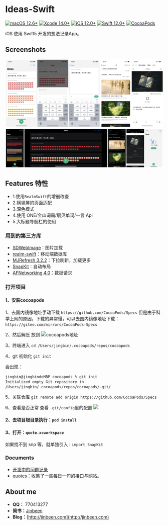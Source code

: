 # Ideas-Swift

[![macOS 12.6+](https://img.shields.io/badge/macOS-12.6+-blue.svg)](https://support.apple.com/en-hk/HT213444/)
[![Xcode 14.0+](https://img.shields.io/badge/Xcode-14.0+-blue.svg)](https://developer.apple.com/xcode/)
[![iOS 12.0+](https://img.shields.io/badge/iOS-12.0+-blue.svg)](https://support.apple.com/zh-cn/HT209084/)
[![Swift 12.0+](https://img.shields.io/badge/Swift-5-blue.svg)](https://developer.apple.com/swift/)
[![CocoaPods](https://img.shields.io/badge/CocoaPods-compatible-brightgreen.svg)](https://github.com/cocoapods/cocoapods/)

iOS 使用 Swift5 开发的想法记录App。


## Screenshots
![](https://raw.githubusercontent.com/youlookwhat/Ideas-Swift/main/file/image.png)
![](https://raw.githubusercontent.com/youlookwhat/Ideas-Swift/main/file/image2.png)


## Features 特性
- 1.使用`RealmSwift`的增删改查
- 2.横竖屏的页面适配
- 3.深色模式
- 4.使用 ONE/金山词霸/扇贝单词/一言 Api
- 5.大标题导航栏的使用


### 用到的第三方库

 - [SDWebImage](https://github.com/SDWebImage/SDWebImage)：图片加载
 - [realm-swift](https://github.com/realm/realm-swift)：移动端数据库
 - [MJRefresh 3.2.2](https://github.com/CoderMJLee/MJRefresh)：下拉刷新，加载更多
 - [SnapKit](https://github.com/SnapKit/SnapKit)：自动布局
 - [AFNetworking 4.0](https://github.com/AFNetworking/AFNetworking)：数据请求



<!--
 - [YYModel](https://github.com/ibireme/YYModel)：json转bean
 - [SDWebImageWebPCoder](https://github.com/SDWebImage/SDWebImageWebPCoder)：图片加载webp
-->


### 打开项目
#### 1、安装cocoapods
1、去国内镜像地址手动下载
`https://github.com/CocoaPods/Specs`
但是由于科学上网的原因，下载的异常慢，可以去国内镜像地址下载：
`https://gitee.com/mirrors/CocoaPods-Specs`

2、然后解压 放到
![cocoapods地址](https://img-blog.csdnimg.cn/47c884bbb43e47c89fddd2d2fca70855.png)

3、终端进入
`cd /Users/jingbin/.cocoapods/repos/cocoapods `

4、git 初始化
`git init`

会出现：
```
jingbin@jingbindeMBP cocoapods % git init
Initialized empty Git repository in /Users/jingbin/.cocoapods/repos/cocoapods/.git/
```

5、关联仓库
`git remote add origin https://github.com/CocoaPods/Specs`

6、查看是否正常
查看 `.git/config`里的配置
![](https://img-blog.csdnimg.cn/c9b6c50b8b574418a13b1755a03847b2.png)

#### 2、去项目根目录执行：`pod install`

#### 3、打开：`quote.xcworkspace`
如果找不到 snp 等，就单独引入 : `import SnapKit`


### Documents

- [开发中的问题记录](https://github.com/youlookwhat/Ideas-Swift/blob/main/file/ideas-questions.md)
- [quotes](https://github.com/vv314/quotes)：收集了一些每日一句的接口与网站。


## About me
 - **QQ：** 770413277
 - **简书：**[Jinbeen](https://www.jianshu.com/u/e43c6e979831)
 - **Blog：**[http://jinbeen.com](http://jinbeen.com)

